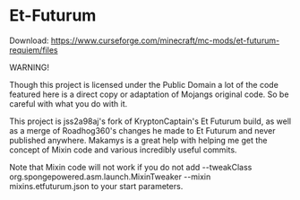 # Et-Futurum

Download: https://www.curseforge.com/minecraft/mc-mods/et-futurum-requiem/files

WARNING!

Though this project is licensed under the Public Domain a lot of the code featured here is a direct copy or adaptation of Mojangs original code. So be careful with what you do with it.

This project is jss2a98aj's fork of KryptonCaptain's Et Futurum build, as well as a merge of Roadhog360's changes he made to Et Futurum and never published anywhere. Makamys is a great help with helping me get the concept of Mixin code and various incredibly useful commits.

Note that Mixin code will not work if you do not add --tweakClass org.spongepowered.asm.launch.MixinTweaker --mixin mixins.etfuturum.json to your start parameters.
